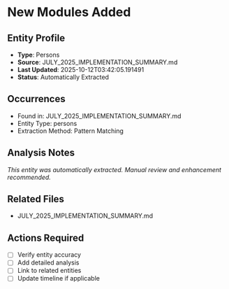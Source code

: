 # New Modules Added

## Entity Profile
- **Type**: Persons
- **Source**: JULY_2025_IMPLEMENTATION_SUMMARY.md
- **Last Updated**: 2025-10-12T03:42:05.191491
- **Status**: Automatically Extracted

## Occurrences
- Found in: JULY_2025_IMPLEMENTATION_SUMMARY.md
- Entity Type: persons
- Extraction Method: Pattern Matching

## Analysis Notes
*This entity was automatically extracted. Manual review and enhancement recommended.*

## Related Files
- JULY_2025_IMPLEMENTATION_SUMMARY.md

## Actions Required
- [ ] Verify entity accuracy
- [ ] Add detailed analysis
- [ ] Link to related entities
- [ ] Update timeline if applicable
